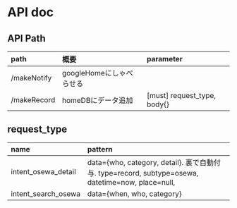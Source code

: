 # API doc

## API Path

|path| 概要| parameter|
|:---|:---|:---------|
|/makeNotify| googleHomeにしゃべらせる| |
|/makeRecord| homeDBにデータ追加| [must] request_type, body{}|

## request_type

|name| pattern|
|:---|:---|
|intent_osewa_detail| data={who, category, detail}. 裏で自動付与. type=record, subtype=osewa, datetime=now, place=null, |
|intent_search_osewa| data={when, who, category}|
